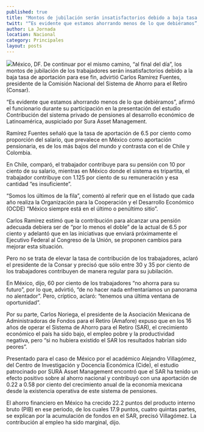 ```yaml
---
published: true
title: "Montos de jubilación serán insatisfactorios debido a baja tasa de aportación para ese fin: Consar"
twitt: "“Es evidente que estamos ahorrando menos de lo que debiéramos”, afirmó Carlos Ramírez, presidente de la Comisión Nacional del Sistema de Ahorro para el Retiro."
author: La Jornada
location: Nacional
category: Principales
layout: posts
---
```


![](http://i.imgur.com/zhD0tmym.jpg)México, DF. De continuar por el mismo camino, “al final del día”, los montos de jubilación de los trabajadores serán insatisfactorios debido a la baja tasa de aportación para ese fin, advirtió Carlos Ramírez Fuentes, presidente de la Comisión Nacional del Sistema de Ahorro para el Retiro (Consar).

“Es evidente que estamos ahorrando menos de lo que debiéramos”, afirmó el funcionario durante su participación en la presentación del estudio Contribución del sistema privado de pensiones al desarrollo económico de Latinoamérica, auspiciado por Sura Asset Management.

Ramírez Fuentes señaló que la tasa de aportación de 6.5 por ciento como proporción del salario, que prevalece en México como aportación pensionaria, es de los más bajos del mundo y contrasta con el de Chile y Colombia.

En Chile, comparó, el trabajador contribuye para su pensión con 10 por ciento de su salario, mientras en México donde el sistema es tripartita, el trabajador contribuye con 1.125 por ciento de su remuneración y esa cantidad “es insuficiente”.

“Somos los últimos de la fila”, comentó al referir que en el listado que cada año realiza la Organización para la Cooperación y el Desarrollo Económico (OCDE) “México siempre está en el último o penúltimo sitio”.

Carlos Ramírez estimó que la contribución para alcanzar una pensión adecuada debiera ser de “por lo menos el doble” de la actual de 6.5 por ciento y adelantó que en las iniciativas que enviará próximamente el Ejecutivo Federal al Congreso de la Unión, se proponen cambios para mejorar esta situación.

Pero no se trata de elevar la tasa de contribución de los trabajadores, aclaró el presidente de la Consar y precisó que sólo entre 30 y 35 por ciento de los trabajadores contribuyen de manera regular para su jubilación.

En México, dijo, 60 por ciento de los trabajadores “no ahorra para su futuro”, por lo que, advirtió, “de no hacer nada enfrentaríamos un panorama no alentador”. Pero, críptico, aclaró: “tenemos una última ventana de oportunidad”.

Por su parte, Carlos Noriega, el presidente de la Asociación Mexicana de Administradoras de Fondos para el Retiro (Amafore) expuso que en los 16 años de operar el Sistema de Ahorro para el Retiro (SAR), el crecimiento económico el país ha sido bajo, el empleo pobre y la productividad negativa, pero “si no hubiera existido el SAR los resultados habrían sido peores”.

Presentado para el caso de México por el académico Alejandro Villagómez, del Centro de Investigación y Docencia Económica (Cide), el estudio patrocinado por SURA Asset Management encontró que el SAR ha tenido un efecto positivo sobre al ahorro nacional y contribuyó con una aportación de 0.22 a 0.58 por ciento del crecimiento anual de la economía mexicana desde la existencia operativa de este sistema de pensiones.

El ahorro financiero en México ha crecido 22.2 puntos del producto interno bruto (PIB) en ese periodo, de los cuales 17.9 puntos, cuatro quintas partes, se explican por la acumulación de fondos en el SAR, precisó Villagómez. La contribución al empleo ha sido marginal, dijo.
